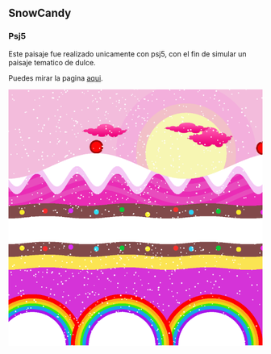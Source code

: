 ## SnowCandy
### Psj5

Este paisaje fue realizado unicamente con psj5, con el fin de simular un paisaje tematico de dulce.

Puedes mirar la pagina [aqui](https://rougekam.github.io/SnowCandy/).


![imagen](SnowCandy.PNG)
